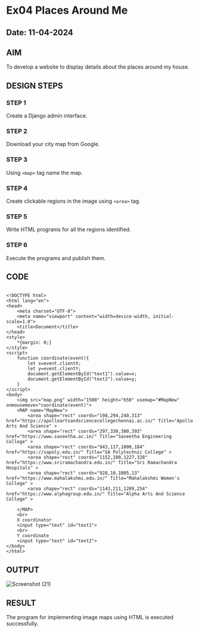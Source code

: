 # Ex04 Places Around Me
## Date: 11-04-2024

## AIM
To develop a website to display details about the places around my house.

## DESIGN STEPS

### STEP 1
Create a Django admin interface.

### STEP 2
Download your city map from Google.

### STEP 3
Using ```<map>``` tag name the map.

### STEP 4
Create clickable regions in the image using ```<area>``` tag.

### STEP 5
Write HTML programs for all the regions identified.

### STEP 6
Execute the programs and publish them.

## CODE

```

<!DOCTYPE html>
<html lang="en">
<head>
    <meta charset="UTF-8">
    <meta name="viewport" content="width=device-width, initial-scale=1.0">
    <title>Document</title>
</head>
<style>
    *{margin: 0;}
</style>
<script>
    function coordinate(event){
        let x=event.clientX;
        let y=event.clientY;
        document.getElementById("text1").value=x;
        document.getElementById("text2").value=y;
    }
</script>
<body>
    <img src="map.png" width="1500" height="650" usemap="#MapNew" onmousemove="coordinate(event)">
    <MAP name="MapNew">
        <area shape="rect" coords="198,294,240,313" href="https://apolloartsandsciencecollegechennai.ac.in/" Title="Apollo Arts And Science" >
        <area shape="rect" coords="297,330,380,393" href="https://www.saveetha.ac.in/" Title="Saveetha Engineering College" >
        <area shape="rect" coords="943,117,1000,184" href="https://sapoly.edu.in/" Title="SA Polytechnic College" >
        <area shape="rect" coords="1152,280,1227,328" href="https://www.sriramachandra.edu.in/" Title="Sri Ramachandra Hospitals" >
        <area shape="rect" coords="928,10,1005,13" href="https://www.mahalakshmi.edu.in/" Title="Mahalakshmi Women's College" >
        <area shape="rect" coords="1143,211,1209,254" href="https://www.alphagroup.edu.in/" Title="Alpha Arts And Science College" >

    </MAP>
    <br>
    X coordinator
    <input type="text" id="text1">
    <br>
    Y coordinate
    <input type="text" id="text2">
</body>
</html>

```

## OUTPUT

![Screenshot (21)](https://github.com/thejaswinidhanaraj/NearMe/assets/148514511/b65d9a3d-d2c4-4e64-b8b9-2dc29e0bb986)

## RESULT
The program for implementing image maps using HTML is executed successfully.
